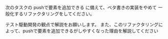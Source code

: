 次のタスクの pushで要素を追加できる に備えて、ベタ書きの実装をやめて
一般化するリファクタリングをしてください。

テスト駆動開発の観点で解説をお願いします。
また、このリファクタリングによって、pushで要素を追加できるがしやすくなった理由を解説してください

